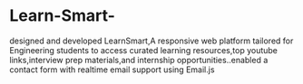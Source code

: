 # Learn-Smart-
 designed and developed LearnSmart,A responsive web platform tailored for Engineering  students to access curated learning resources,top youtube links,interview prep  materials,and internship opportunities..enabled a contact form with realtime email support using Email.js
